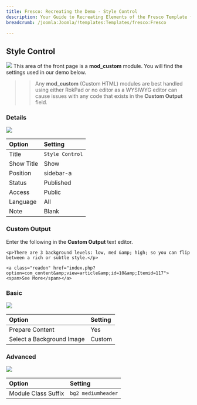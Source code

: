 ```yaml
---
title: Fresco: Recreating the Demo - Style Control
description: Your Guide to Recreating Elements of the Fresco Template for Joomla
breadcrumb: /joomla:Joomla/!templates:Templates/fresco:Fresco

---
```


Style Control
-----
![][demo]
This area of the front page is a **mod_custom** module. You will find the settings used in our demo below.

>> Any **mod_custom** (Custom HTML) modules are best handled using either RokPad or no editor as a WYSIWYG editor can cause issues with any code that exists in the **Custom Output** field.

### Details
![][demo2]

| Option     | Setting         |  
| :--------- | :-------------- |  
| Title      | `Style Control` |  
| Show Title | Show            |  
| Position   | sidebar-a       |  
| Status     | Published       |  
| Access     | Public          |  
| Language   | All             |  
| Note       | Blank           |  

### Custom Output
Enter the following in the **Custom Output** text editor.

~~~
<p>There are 3 background levels: low, med &amp; high; so you can flip between a rich or subtle style.</p>

<a class="readon" href="index.php?option=com_content&amp;view=article&amp;id=10&amp;Itemid=117"><span>See More</span></a>
~~~

### Basic
![][demo3]

| Option                    | Setting |  
| :------------------------ | :------ |  
| Prepare Content           | Yes     |  
| Select a Background Image | Custom  |

### Advanced
![][demo4]

| Option              | Setting            |  
| :------------------ | :----------------- |  
| Module Class Suffix | `bg2 mediumheader` |  

[demo]: assets/demo_5.jpeg
[demo2]: assets/style_1.jpeg
[demo3]: assets/style_2.jpeg
[demo4]: assets/style_3.jpeg